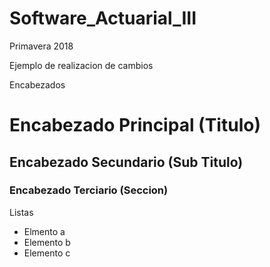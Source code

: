 # Software_Actuarial_III
Primavera 2018

Ejemplo de realizacion de cambios


Encabezados
# Encabezado Principal (Titulo)
## Encabezado Secundario (Sub Titulo)
### Encabezado Terciario (Seccion)

Listas
* Elmento a
* Elemento b
* Elemento c